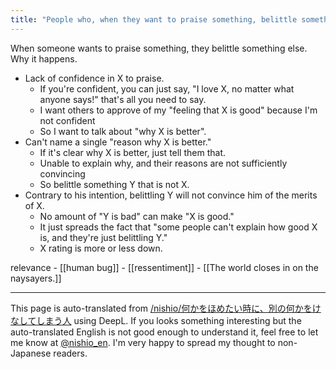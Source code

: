 ```yaml
---
title: "People who, when they want to praise something, belittle something else."
---
```


When someone wants to praise something, they belittle something else.
Why it happens.
- Lack of confidence in X to praise.
    - If you're confident, you can just say, "I love X, no matter what anyone says!" that's all you need to say.
    - I want others to approve of my "feeling that X is good" because I'm not confident
    - So I want to talk about "why X is better".
- Can't name a single "reason why X is better."
    - If it's clear why X is better, just tell them that.
    - Unable to explain why, and their reasons are not sufficiently convincing
    - So belittle something Y that is not X.
- Contrary to his intention, belittling Y will not convince him of the merits of X.
    - No amount of "Y is bad" can make "X is good."
    - It just spreads the fact that "some people can't explain how good X is, and they're just belittling Y."
    - X rating is more or less down.

relevance
    - [[human bug]]
    - [[ressentiment]]
    - [[The world closes in on the naysayers.]]

---
This page is auto-translated from [/nishio/何かをほめたい時に、別の何かをけなしてしまう人](https://scrapbox.io/nishio/何かをほめたい時に、別の何かをけなしてしまう人) using DeepL. If you looks something interesting but the auto-translated English is not good enough to understand it, feel free to let me know at [@nishio_en](https://twitter.com/nishio_en). I'm very happy to spread my thought to non-Japanese readers.